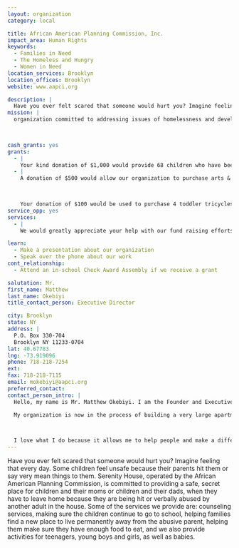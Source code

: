 ```yaml
---
layout: organization
category: local

title: African American Planning Commission, Inc.
impact_area: Human Rights
keywords: 
  - Families in Need
  - The Homeless and Hungry
  - Women in Need
location_services: Brooklyn
location_offices: Brooklyn
website: www.aapci.org

description: |
  Have you ever felt scared that someone would hurt you? Imagine feeling that every day. Some children feel unsafe because their parents hit them or say very mean things to them. Serenity House, operated by the African American Planning Commission, is committed to providing a safe, secret place for children and their moms or children and their dads, when they have to leave home because they are being hit or verbally abused by another adult in the house. Some of the services we provide are: counseling services, making sure the children continue to go to school, helping families find a new place to live permanently away from the abusive parent, helping them make sure they have enough food to eat, and we also provide activities for teenagers, young boys and girls, as well as babies.
mission: |
  organization committed to addressing issues of homelessness and developing innovative solutions to joblessness which in turn leads to the self-reliance and the economic independence of those served.

  

cash_grants: yes
grants: 
  - |
    Your kind donation of $1,000 would provide 68 children who have been abused or witnessed domestic violence with a "Care Package" that will include a back pack, pencils, age appropriate reading books, note books, crayons, a throw blanket, and a teddy bear.
  - |
    A donation of $500 would allow our organization to purchase arts & crafts supplies for the Infant/Child Care and Recreation program.

    

    Your donation of $100 would be used to purchase 4 toddler tricycles for the children in the infant and child care program.
service_opp: yes
services: 
  - |
    We would greatly appreciate your help with our fund raising efforts. We are trying to raise $20,000 to pay for architectural services so that our new building design can be completed on time. The City of New York has promised to give us a grant of $30 million to build the 70 unit apartment building but we must raise the architectural fees by ourselves. Once our architect has finished designing the building, it can take up to one and a half years to complete the construction.

learn: 
  - Make a presentation about our organization
  - Speak over the phone about our work
cont_relationship: 
  - Attend an in-school Check Award Assembly if we receive a grant

salutation: Mr.
first_name: Matthew
last_name: Okebiyi
title_contact_person: Executive Director

city: Brooklyn
state: NY
address: |
  P.O. Box 330-704  
  Brooklyn NY 11233-0704
lat: 40.67783
lng: -73.919096
phone: 718-218-7254
ext: 
fax: 718-218-7115
email: mokebiyi@aapci.org
preferred_contact: 
contact_person_intro: |
  Hello, my name is Mr. Matthew Okebiyi. I am the Founder and Executive Director of the African American Planning Commission. I work with homeless families and children who being abused by a parent. My organization currently operates the largest domestic violence shelter in Brooklyn, but many of the people who live in the shelter come from all over New York City. 

  My organization is now in the process of building a very large apartment building in Brooklyn for seniors, single men and women and families who are very sick and are living with HIV and AIDS. Many of the children in the building may also be very sick and have HIV and AIDS. My organization plans to take care of everyone who will be living in the building by providing them with a safe, clean home in which to live, help them make new friends, and continue to go to school.

  

  I love what I do because it allows me to help people and make a difference in their lives. I have learned so much about homelessness, domestic violence and HIV/AIDS from both the children residing in our shelter and from their parents. I enjoy educating students about the mission of my organization and what we do. I welcome you to ask me any question you have or explain anything you do not quite understand.
---
```

Have you ever felt scared that someone would hurt you? Imagine feeling that every day. Some children feel unsafe because their parents hit them or say very mean things to them. Serenity House, operated by the African American Planning Commission, is committed to providing a safe, secret place for children and their moms or children and their dads, when they have to leave home because they are being hit or verbally abused by another adult in the house. Some of the services we provide are: counseling services, making sure the children continue to go to school, helping families find a new place to live permanently away from the abusive parent, helping them make sure they have enough food to eat, and we also provide activities for teenagers, young boys and girls, as well as babies.